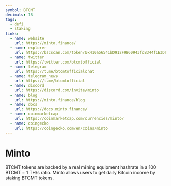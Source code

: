 ```yaml
---
symbol: BTCMT
decimals: 18
tags:
  - defi
  - staking
links:
  - name: website
    url: https://minto.finance/
  - name: explorer
    url: https://bscscan.com/token/0x410a56541bD912F9B60943fcB344f1E3D6F09567
  - name: twitter
    url: https://twitter.com/btcmtofficial
  - name: telegram
    url: https://t.me/btcmtofficialchat
  - name: telegram_news
    url: https://t.me/btcmtofficial
  - name: discord
    url: https://discord.com/invite/minto
  - name: blog
    url: https://minto.finance/blog
  - name: docs
    url: https://docs.minto.finance/
  - name: coinmarketcap
    url: https://coinmarketcap.com/currencies/minto/
  - name: coingecko
    url: https://coingecko.com/en/coins/minto
---
```


# Minto

BTCMT tokens are backed by a real mining equipment hashrate in a 100 BTCMT = 1 TH/s ratio. Minto allows users to get daily Bitcoin income by staking BTCMT tokens.
